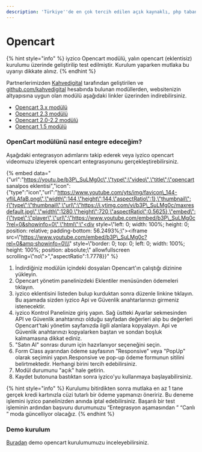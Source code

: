 ```yaml
---
description: 'Türkiye''de en çok tercih edilen açık kaynaklı, php tabanlı eticaret platformu'
---
```


# Opencart

{% hint style="info" %}
iyzico Opencart modülü, yalın opencart \(eklentisiz\) kurulumu üzerinde geliştirilip test edilmiştir. Kurulum yaparken mutlaka bu uyarıyı dikkate alınız.
{% endhint %}

Partnerlerimizden [Kahvedigital](http://kahvedigital.com/) tarafından geliştirilen ve [github.com/kahvedigital](https://github.com/kahvedigital) hesabında bulunan modüllerden, websitenizin altyapısına uygun olan modülü aşağıdaki linkler üzerinden indirebilirsiniz.

* [Opencart 3.x modülü](https://github.com/iyzico/iyzipay-opencart/archive/3.x_1.1.zip)
* [Opencart 2.3 modülü](https://github.com/kahvedigital/iyzico-opencart/archive/2.3.x.zip)
* [Opencart 2.0-2.2 modülü](https://github.com/kahvedigital/iyzico-opencart/archive/2.2.x.zip)
* [Opencart 1.5 modülü](https://github.com/kahvedigital/iyzico-opencart/archive/1.5.6.zip)

### **OpenCart modülünü nasıl entegre edeceğim?**

Aşağıdaki entegrasyon adımlarını takip ederek veya iyzico opencart videomuzu izleyerek opencart entegrasyonunu gerçekleştirebilirsiniz.

{% embed data="{\"url\":\"https://youtu.be/b3P\_SuLMg0c\",\"type\":\"video\",\"title\":\"opencart sanalpos eklentisi\",\"icon\":{\"type\":\"icon\",\"url\":\"https://www.youtube.com/yts/img/favicon\_144-vfliLAfaB.png\",\"width\":144,\"height\":144,\"aspectRatio\":1},\"thumbnail\":{\"type\":\"thumbnail\",\"url\":\"https://i.ytimg.com/vi/b3P\_SuLMg0c/maxresdefault.jpg\",\"width\":1280,\"height\":720,\"aspectRatio\":0.5625},\"embed\":{\"type\":\"player\",\"url\":\"https://www.youtube.com/embed/b3P\_SuLMg0c?rel=0&showinfo=0\",\"html\":\"<div style=\\\"left: 0; width: 100%; height: 0; position: relative; padding-bottom: 56.2493%;\\\"><iframe src=\\\"https://www.youtube.com/embed/b3P\_SuLMg0c?rel=0&amp;showinfo=0\\\" style=\\\"border: 0; top: 0; left: 0; width: 100%; height: 100%; position: absolute;\\\" allowfullscreen scrolling=\\\"no\\\"></iframe></div>\",\"aspectRatio\":1.7778}}" %}

1. İndirdiğiniz modülün içindeki dosyaları Opencart'ın çalıştığı dizinine yükleyin.
2. Opencart yönetim panelinizdeki Eklentiler menüsünden ödemeleri tıklayın.
3. iyzico eklentisini listeden bulup kurduktan sonra düzenle linkine tıklayın. Bu aşamada sizden iyzico Api ve Güvenlik anahtarlarınızı girmeniz istenecektir.
4. iyzico Kontrol Panelinize giriş yapın. Sağ üstteki Ayarlar sekmesinden API ve Güvenlik anahtarınızı olduğu sayfadan değerleri alıp bu değerleri Opencart'taki yönetim sayfanızda ilgili alanlara kopyalayın. Api ve Güvenlik anahtarınızı kopyalarken baştan ve sondan boşluk kalmamasına dikkat ediniz.
5. "Satın Al" sonrası durum için hazırlanıyor seçeneğini seçin.
6. Form Class ayarından ödeme sayfasının "Responsive" veya "PopUp" olarak seçimini yapın.Responsive ve pop-up ödeme formunun sitilini belirtmektedir. Herhangi birini tercih edebilirsiniz.
7. Modül durumunu "açık" hale getirin.
8. Kaydet butonuna bastıktan sonra iyzico'yu kullanmaya başlayabilirsiniz.

{% hint style="info" %}
Kurulumu bitirdikten sonra mutlaka en az 1 tane gerçek kredi kartınızla cüzi tutarlı bir ödeme yapmanızı öneririz. Bu deneme işlemini iyzico panelinizden anında iptal edebilirsiniz. Başarılı bir test işleminin ardından başvuru durumunuzu “Entegrasyon aşamasından ” “Canlı ” moda güncelliyor olacağız.
{% endhint %}

### Demo kurulum

[Buradan](https://www.iyziodeme.com/test/opencart/3.0.2.0/upload) demo opencart kurulumumuzu inceleyebilirsiniz.

